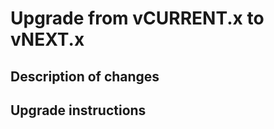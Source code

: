 # Upgrade from v**CURRENT**.x to v**NEXT**.x

[//]: # "Brief description of current major version release scope"

## Description of changes

[//]: # "Elaborate and add context to help the developer understand the changes."

## Upgrade instructions

[//]: # "Required and suggested prerequisites, example code, etc."
